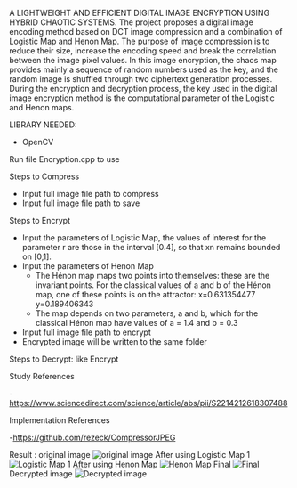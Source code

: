 A LIGHTWEIGHT AND EFFICIENT DIGITAL IMAGE ENCRYPTION USING HYBRID CHAOTIC SYSTEMS.
The project proposes a digital image encoding method based on DCT image compression and a combination of Logistic Map and Henon Map. The purpose of image compression is to reduce their size, increase the encoding speed and break the correlation between the image pixel values.  In this image encryption, the chaos map provides mainly a sequence of random numbers used as the key, and the random image is shuffled through two ciphertext generation processes. During the encryption and decryption process, the key used in the digital image encryption method is the computational parameter of the Logistic and Henon maps.

LIBRARY NEEDED:
- OpenCV

Run file Encryption.cpp to use

Steps to Compress

- Input full image file path to compress
- Input full image file path to save

Steps to Encrypt

- Input the parameters of Logistic Map, the values of interest for the parameter r  are those in the interval [0.4], so that xn remains bounded on [0,1].
- Input the parameters of Henon Map
	+ The Hénon map maps two points into themselves: these are the invariant points. For the classical values of a and b of the Hénon map, one of these points is on the attractor:
		x=0.631354477
		y=0.189406343
	+ The map depends on two parameters, a and b, which for the classical Hénon map have values of a = 1.4 and b = 0.3
- Input full image file path to encrypt
- Encrypted image will be written to the same folder

Steps to Decrypt: like Encrypt

Study References

-https://www.sciencedirect.com/science/article/abs/pii/S2214212618307488

Implementation References

-https://github.com/rezeck/CompressorJPEG

Result :
original image
<img src="https://user-images.githubusercontent.com/90474684/182527402-2a522bec-bb94-4869-ac14-898ef92258fe.png" alt="original image" />
After using Logistic Map 1
<img src="https://user-images.githubusercontent.com/90474684/182527583-9bb97550-44d8-4a12-9875-8557eca6dd81.png" alt="Logistic Map 1" />
After using Henon Map
<img src="https://user-images.githubusercontent.com/90474684/182527700-1c20414a-daa3-4e91-be84-d22176ab4b00.png" alt="Henon Map" />
Final
<img src="https://user-images.githubusercontent.com/90474684/182527787-2827b79c-cca8-46df-9575-249981d66672.png" alt="Final" />
Decrypted image
<img src="https://user-images.githubusercontent.com/90474684/182527913-b462f22c-8a62-45f8-ae66-4371d5318560.png" alt="Decrypted image" />
